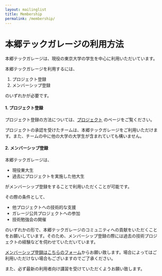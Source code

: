 ```yaml
---
layout: mailinglist
title: Membership
permalink: /membership/
---
```


# 本郷テックガレージの利用方法

本郷テックガレージは、現役の東京大学の学生を中心に利用いただいています。

本郷テックガレージを利用するには、

1. プロジェクト登録
1. メンバーシップ登録

のいずれかが必要です。

#### 1. プロジェクト登録

プロジェクト登録の方法については、[プロジェクト](./project) のページをご覧ください。

プロジェクトの承認を受けたチームは、本郷テックガレージをご利用いただけます。また、チームの中に他の大学の大学生が含まれていても構いません。

#### 2. メンバーシップ登録

本郷テックガレージは、

- 現役東大生
- 過去にプロジェクトを実施した他大生

がメンバーシップ登録をすることで利用いただくことが可能です。

その際の条件として、

- 他プロジェクトへの技術的な支援
- ガレージ公共プロジェクトへの参加
- 技術勉強会の開催

のいずれかの形で、本郷テックガレージのコミュニティへの貢献をいただくことをお願いしています。そのため、メンバーシップ登録の際には過去の技術プロジェクトの経験などを伺わせていただいています。

[メンバーシップ登録はこちらのフォーム](https://goo.gl/forms/ba1D3ONLqqo3lyTH3)からお願い致します。場合によってはご利用いただけない場合もございますのでご了承ください。

また、必ず最新の利用者向け講習を受けていただくようお願い致します。

